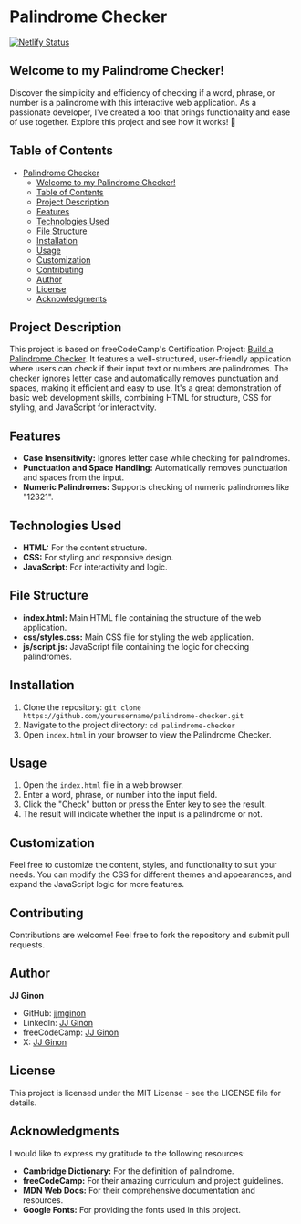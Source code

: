 # Palindrome Checker

[![Netlify Status](https://api.netlify.com/api/v1/badges/06e6df92-6ca8-4e87-a598-af255933af4c/deploy-status)](https://app.netlify.com/sites/my-palindrome-checker-app/deploys)

## Welcome to my Palindrome Checker!

Discover the simplicity and efficiency of checking if a word, phrase, or number is a palindrome with this interactive web application. As a passionate developer, I've created a tool that brings functionality and ease of use together. Explore this project and see how it works! 🚀

## Table of Contents

- [Palindrome Checker](#palindrome-checker)
  - [Welcome to my Palindrome Checker!](#welcome-to-my-palindrome-checker)
  - [Table of Contents](#table-of-contents)
  - [Project Description](#project-description)
  - [Features](#features)
  - [Technologies Used](#technologies-used)
  - [File Structure](#file-structure)
  - [Installation](#installation)
  - [Usage](#usage)
  - [Customization](#customization)
  - [Contributing](#contributing)
  - [Author](#author)
  - [License](#license)
  - [Acknowledgments](#acknowledgments)

## Project Description

This project is based on freeCodeCamp's Certification Project: [Build a Palindrome Checker](https://www.freecodecamp.org/learn/javascript-algorithms-and-data-structures-v8/build-a-palindrome-checker-project/build-a-palindrome-checker). It features a well-structured, user-friendly application where users can check if their input text or numbers are palindromes. The checker ignores letter case and automatically removes punctuation and spaces, making it efficient and easy to use. It's a great demonstration of basic web development skills, combining HTML for structure, CSS for styling, and JavaScript for interactivity.

## Features

- **Case Insensitivity:** Ignores letter case while checking for palindromes.
- **Punctuation and Space Handling:** Automatically removes punctuation and spaces from the input.
- **Numeric Palindromes:** Supports checking of numeric palindromes like "12321".

## Technologies Used

- **HTML:** For the content structure.
- **CSS:** For styling and responsive design.
- **JavaScript:** For interactivity and logic.

## File Structure

- **index.html:** Main HTML file containing the structure of the web application.
- **css/styles.css:** Main CSS file for styling the web application.
- **js/script.js:** JavaScript file containing the logic for checking palindromes.

## Installation

1. Clone the repository: `git clone https://github.com/yourusername/palindrome-checker.git`
2. Navigate to the project directory: `cd palindrome-checker`
3. Open `index.html` in your browser to view the Palindrome Checker.

## Usage

1. Open the `index.html` file in a web browser.
2. Enter a word, phrase, or number into the input field.
3. Click the "Check" button or press the Enter key to see the result.
4. The result will indicate whether the input is a palindrome or not.

## Customization

Feel free to customize the content, styles, and functionality to suit your needs. You can modify the CSS for different themes and appearances, and expand the JavaScript logic for more features.

## Contributing

Contributions are welcome! Feel free to fork the repository and submit pull requests.

## Author

**JJ Ginon**

- GitHub: [jjmginon](https://github.com/jjmginon)
- LinkedIn: [JJ Ginon](https://www.linkedin.com/in/jjmginon/)
- freeCodeCamp: [JJ Ginon](https://www.freecodecamp.org/jjmginon)
- X: [JJ Ginon](https://x.com/jjmginon)

## License

This project is licensed under the MIT License - see the LICENSE file for details.

## Acknowledgments

I would like to express my gratitude to the following resources:

- **Cambridge Dictionary:** For the definition of palindrome.
- **freeCodeCamp:** For their amazing curriculum and project guidelines.
- **MDN Web Docs:** For their comprehensive documentation and resources.
- **Google Fonts:** For providing the fonts used in this project.
